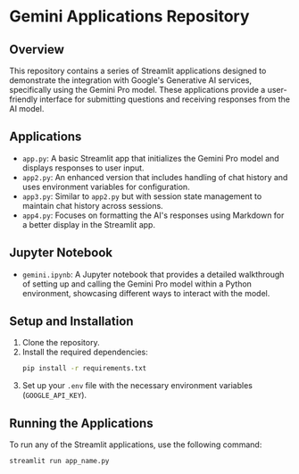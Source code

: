 # Gemini Applications Repository

## Overview

This repository contains a series of Streamlit applications designed to demonstrate the integration with Google's Generative AI services, specifically using the Gemini Pro model. These applications provide a user-friendly interface for submitting questions and receiving responses from the AI model.

## Applications

- `app.py`: A basic Streamlit app that initializes the Gemini Pro model and displays responses to user input.
- `app2.py`: An enhanced version that includes handling of chat history and uses environment variables for configuration.
- `app3.py`: Similar to `app2.py` but with session state management to maintain chat history across sessions.
- `app4.py`: Focuses on formatting the AI's responses using Markdown for a better display in the Streamlit app.

## Jupyter Notebook

- `gemini.ipynb`: A Jupyter notebook that provides a detailed walkthrough of setting up and calling the Gemini Pro model within a Python environment, showcasing different ways to interact with the model.

## Setup and Installation

1. Clone the repository.
2. Install the required dependencies:
    ```bash
    pip install -r requirements.txt
    ```
3. Set up your `.env` file with the necessary environment variables (`GOOGLE_API_KEY`).

## Running the Applications

To run any of the Streamlit applications, use the following command:

```bash
streamlit run app_name.py
```